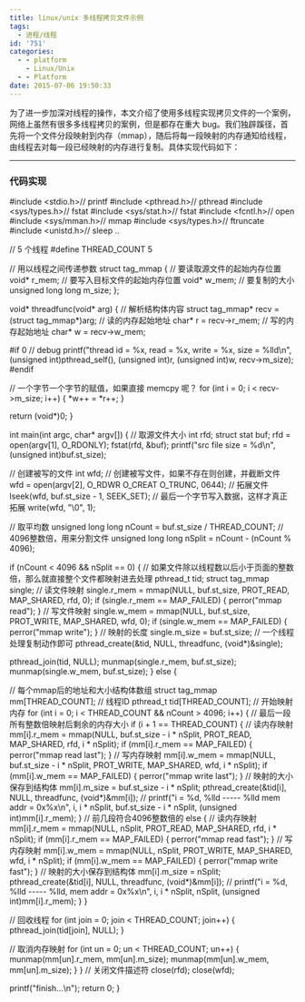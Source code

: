 ```yaml
---
title: linux/unix 多线程拷贝文件示例
tags:
  - 进程/线程
id: '751'
categories:
  - - platform
    - Linux/Unix
  - - Platform
date: 2015-07-06 19:50:33
---
```


为了进一步加深对线程的操作，本文介绍了使用多线程实现拷贝文件的一个案例，网络上虽然有很多多线程拷贝的案例，但是都存在重大 bug。我们独辟蹊径，首先将一个文件分段映射到内存（mmap），随后将每一段映射的内存通知给线程，由线程去对每一段已经映射的内存进行复制。具体实现代码如下：
<!-- more -->
* * *

### 代码实现

#include <stdio.h>// printf
#include <pthread.h>// pthread
#include <sys/types.h>// fstat
#include <sys/stat.h>// fstat
#include <fcntl.h>// open
#include <sys/mman.h>// mmap
#include <sys/types.h>// ftruncate
#include <unistd.h>// sleep ..

// 5 个线程
#define THREAD\_COUNT 5

// 用以线程之间传递参数
struct tag\_mmap
{
// 要读取源文件的起始内存位置
void\* r\_mem;
// 要写入目标文件的起始内存位置
void\* w\_mem;
// 要复制的大小
unsigned long long m\_size;
};

void\* threadfunc(void\* arg)
{
// 解析结构体内容
struct tag\_mmap\* recv = (struct tag\_mmap\*)arg;
// 读的内存起始地址
char\* r = recv->r\_mem;
// 写的内存起始地址
char\* w = recv->w\_mem;

#if 0
// debug
printf("thread id = %x, read = %x, write = %x, size = %lld\\n", 
(unsigned int)pthread\_self(),
(unsigned int)r,
(unsigned int)w,
recv->m\_size);
#endif

// 一个字节一个字节的赋值，如果直接 memcpy 呢？
for (int i = 0; i < recv->m\_size; i++)
{
\*w++ = \*r++;
}

return (void\*)0;
}

int main(int argc, char\* argv\[\])
{
// 取源文件大小
int rfd;
struct stat buf;
rfd = open(argv\[1\], O\_RDONLY);
fstat(rfd, &buf);
printf("src file size = %d\\n", (unsigned int)buf.st\_size);

// 创建被写的文件
int wfd;
// 创建被写文件，如果不存在则创建，并截断文件
wfd = open(argv\[2\], O\_RDWR  O\_CREAT  O\_TRUNC, 0644);
// 拓展文件
lseek(wfd, buf.st\_size - 1, SEEK\_SET);
// 最后一个字节写入数据，这样才真正拓展
write(wfd, "\\0", 1);

// 取平均数
unsigned long long nCount = buf.st\_size / THREAD\_COUNT;
// 4096整数倍，用来分割文件
unsigned long long nSplit = nCount - (nCount % 4096);

if (nCount < 4096 && nSplit == 0)
{
// 如果文件除以线程数以后小于页面的整数倍，那么就直接整个文件都映射进去处理
pthread\_t tid;
struct tag\_mmap single;
// 读文件映射
single.r\_mem = mmap(NULL, buf.st\_size, PROT\_READ, MAP\_SHARED, rfd, 0);
if (single.r\_mem == MAP\_FAILED)
{
perror("mmap read");
}
// 写文件映射
single.w\_mem = mmap(NULL, buf.st\_size, PROT\_WRITE, MAP\_SHARED, wfd, 0);
if (single.w\_mem == MAP\_FAILED)
{
perror("mmap write");
}
// 映射的长度
single.m\_size = buf.st\_size;
// 一个线程处理复制动作即可
pthread\_create(&tid, NULL, threadfunc, (void\*)&single);

pthread\_join(tid, NULL);
munmap(single.r\_mem, buf.st\_size);
munmap(single.w\_mem, buf.st\_size);
}
else
{

// 每个mmap后的地址和大小结构体数组
struct tag\_mmap mm\[THREAD\_COUNT\];
// 线程ID
pthread\_t tid\[THREAD\_COUNT\];
// 开始映射内存
for (int i = 0; i < THREAD\_COUNT && nCount > 4096; i++)
{
// 最后一段所有整数倍映射后剩余的内存大小
if (i + 1 == THREAD\_COUNT)
{
// 读内存映射
mm\[i\].r\_mem = mmap(NULL, buf.st\_size - i \* nSplit, PROT\_READ, MAP\_SHARED, rfd, i \* nSplit);
if (mm\[i\].r\_mem == MAP\_FAILED)
{
perror("mmap read last");
}
// 写内存映射
mm\[i\].w\_mem = mmap(NULL, buf.st\_size - i \* nSplit, PROT\_WRITE, MAP\_SHARED, wfd, i \* nSplit);
if (mm\[i\].w\_mem == MAP\_FAILED)
{
perror("mmap write last");
}
// 映射的大小保存到结构体
mm\[i\].m\_size = buf.st\_size - i \* nSplit;
pthread\_create(&tid\[i\], NULL, threadfunc, (void\*)&mm\[i\]);
// printf("i = %d, %lld ----- %lld mem addr = 0x%x\\n", i, i \* nSplit, buf.st\_size - i \* nSplit, (unsigned int)mm\[i\].r\_mem);
}
// 前几段符合4096整数倍的
else
{
// 读内存映射
mm\[i\].r\_mem = mmap(NULL, nSplit, PROT\_READ, MAP\_SHARED, rfd, i \* nSplit);
if (mm\[i\].r\_mem == MAP\_FAILED)
{
perror("mmap read fast");
}
// 写内存映射
mm\[i\].w\_mem = mmap(NULL, nSplit, PROT\_WRITE, MAP\_SHARED, wfd, i \* nSplit);
if (mm\[i\].w\_mem == MAP\_FAILED)
{
perror("mmap write fast");
}
// 映射的大小保存到结构体
mm\[i\].m\_size = nSplit;
pthread\_create(&tid\[i\], NULL, threadfunc, (void\*)&mm\[i\]);
// printf("i = %d, %lld ----- %lld, mem addr = 0x%x\\n", i, i \* nSplit, nSplit, (unsigned int)mm\[i\].r\_mem);
}
}

// 回收线程
for (int join = 0; join < THREAD\_COUNT; join++)
{
pthread\_join(tid\[join\], NULL);
}

// 取消内存映射
for (int un = 0; un < THREAD\_COUNT; un++)
{
munmap(mm\[un\].r\_mem, mm\[un\].m\_size);
munmap(mm\[un\].w\_mem, mm\[un\].m\_size);
}
}
// 关闭文件描述符
close(rfd);
close(wfd);

printf("finish...\\n");
return 0;
}